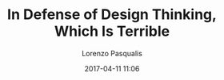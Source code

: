 ---
title: "In Defense of Design Thinking, Which Is Terrible"
layout: post
date: 2017-04-11 11:06

image: 
headerImage: false
tag:
- design
- problem solving
- software
- skill

star: true
category: good-stories
author: Lorenzo Pasqualis
description: "This post was first published on CoderHood as The 5 Problem-Solving Skills of Great Software Developers. CoderHood is a blog dedicated to the human dimension of software engineering."
exrternalLink: true
external_url: hhttps://dev.to/lpasqualis/the-5-problem-solving-skills-of-great-software-developers-4e6
---
